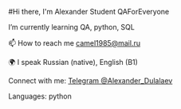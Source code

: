 #Hi there, I'm Alexander
Student QAForEveryone

I’m currently learning QA, python, SQL

📫 How to reach me camel1985@mail.ru

🌍 I speak Russian (native), English (B1)

Connect with me:
[Telegram @Alexander_Dulalaev](https://t.me/Alexander_Dulalaev)

Languages:
python

